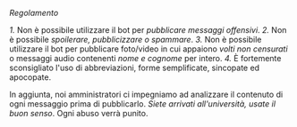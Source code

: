 *Regolamento*

_1._ Non è possibile utilizzare il bot per *pubblicare messaggi offensivi*.
_2._ Non è possibile *spoilerare, pubblicizzare o spammare*.
_3._ Non è possibile utilizzare il bot per pubblicare foto/video in cui appaiono *volti non censurati* o messaggi audio contenenti *nome e cognome* per intero.
_4._ È fortemente sconsigliato l'uso di abbreviazioni, forme semplificate, sincopate ed apocopate.

In aggiunta, noi amministratori ci impegniamo ad analizzare il contenuto di ogni messaggio prima di pubblicarlo. *Siete arrivati all'università, usate il buon senso*. Ogni abuso verrà punito.
